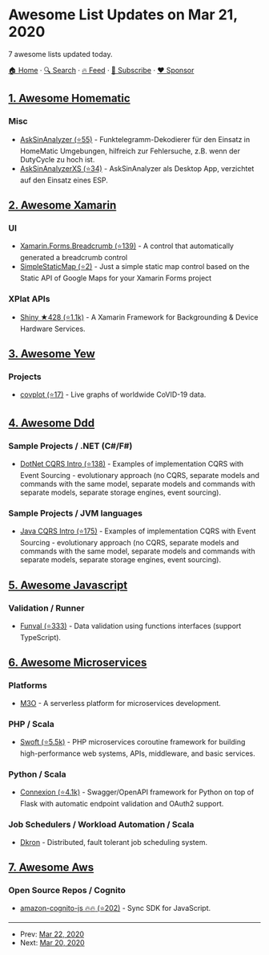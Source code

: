 # Awesome List Updates on Mar 21, 2020

7 awesome lists updated today.

[🏠 Home](/README.md) · [🔍 Search](https://www.trackawesomelist.com/search/) · [🔥 Feed](https://www.trackawesomelist.com/rss.xml) · [📮 Subscribe](https://trackawesomelist.us17.list-manage.com/subscribe?u=d2f0117aa829c83a63ec63c2f&id=36a103854c) · [❤️  Sponsor](https://github.com/sponsors/theowenyoung)



## [1. Awesome Homematic](/content/homematic-community/awesome-homematic/README.md)

### Misc

*   [AskSinAnalyzer (⭐55)](https://github.com/jp112sdl/AskSinAnalyzer) - Funktelegramm-Dekodierer für den Einsatz in HomeMatic Umgebungen, hilfreich zur Fehlersuche, z.B. wenn der DutyCycle zu hoch ist.
*   [AskSinAnalyzerXS (⭐34)](https://github.com/psi-4ward/AskSinAnalyzerXS) - AskSinAnalyzer als Desktop App, verzichtet auf den Einsatz eines ESP.

## [2. Awesome Xamarin](/content/XamSome/awesome-xamarin/README.md)

### UI

*   [Xamarin.Forms.Breadcrumb (⭐139)](https://github.com/IeuanWalker/Xamarin.Forms.Breadcrumb) - A control that automatically generated a breadcrumb control
*   [SimpleStaticMap (⭐2)](https://github.com/galadril/Xam.Plugin.SimpleStaticMap) - Just a simple static map control based on the Static API of Google Maps for your Xamarin Forms project

### XPlat APIs

*   [Shiny ★428 (⭐1.1k)](https://github.com/shinyorg/shiny) - A Xamarin Framework for Backgrounding & Device Hardware Services.

## [3. Awesome Yew](/content/jetli/awesome-yew/README.md)

### Projects

*   [covplot (⭐17)](https://github.com/jbowens/covplot) - Live graphs of worldwide CoVID-19 data.

## [4. Awesome Ddd](/content/heynickc/awesome-ddd/README.md)

### Sample Projects / .NET (C#/F#)

*   [DotNet CQRS Intro (⭐138)](https://github.com/asc-lab/dotnet-cqrs-intro) - Examples of implementation CQRS with Event Sourcing - evolutionary approach (no CQRS, separate models and commands with the same model, separate models and commands with separate models, separate storage engines, event sourcing).

### Sample Projects / JVM languages

*   [Java CQRS Intro (⭐175)](https://github.com/asc-lab/java-cqrs-intro) - Examples of implementation CQRS with Event Sourcing - evolutionary approach (no CQRS, separate models and commands with the same model, separate models and commands with separate models, separate storage engines, event sourcing).

## [5. Awesome Javascript](/content/sorrycc/awesome-javascript/README.md)

### Validation / Runner

*   [Funval (⭐333)](https://github.com/neuledge/funval) - Data validation using functions interfaces (support TypeScript).

## [6. Awesome Microservices](/content/mfornos/awesome-microservices/README.md)

### Platforms

*   [M3O](https://micro.mu/) - A serverless platform for microservices development.

### PHP / Scala

*   [Swoft (⭐5.5k)](https://github.com/swoft-cloud/swoft/) - PHP microservices coroutine framework for building high-performance web systems, APIs, middleware, and basic services.

### Python / Scala

*   [Connexion (⭐4.1k)](https://github.com/zalando/connexion) - Swagger/OpenAPI framework for Python on top of Flask with automatic endpoint validation and OAuth2 support.

### Job Schedulers / Workload Automation / Scala

*   [Dkron](http://dkron.io/) - Distributed, fault tolerant job scheduling system.

## [7. Awesome Aws](/content/donnemartin/awesome-aws/README.md)

### Open Source Repos / Cognito

*   [amazon-cognito-js :fire::fire: (⭐202)](https://github.com/aws/amazon-cognito-js) - Sync SDK for JavaScript.

---

- Prev: [Mar 22, 2020](/content/2020/03/22/README.md)
- Next: [Mar 20, 2020](/content/2020/03/20/README.md)